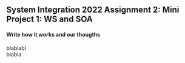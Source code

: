 ## System Integration 2022 Assignment 2: Mini Project 1: WS and SOA  
  
#### Write how it works and our thougths
blablabl  
blabla  